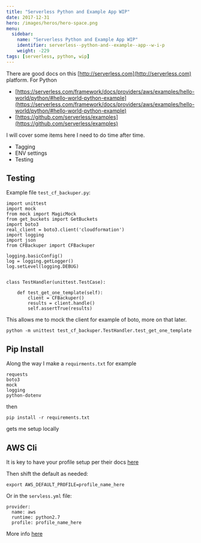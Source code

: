 ```yaml
---
title: "Serverless Python and Example App WIP"
date: 2017-12-31
hero: /images/heros/hero-space.png
menu:
  sidebar:
    name: "Serverless Python and Example App WIP"
    identifier: serverless--python-and--example--app--w-i-p
    weight: -229
tags: [serverless, python, wip]
---
```


There are good docs on this [http://serverless.com](http://serverless.com) platform.
For Python 

* [https://serverless.com/framework/docs/providers/aws/examples/hello-world/python/#hello-world-python-example](https://serverless.com/framework/docs/providers/aws/examples/hello-world/python/#hello-world-python-example)
* [https://github.com/serverless/examples](https://github.com/serverless/examples)


I will cover some items here I need to do time after time.

*  Tagging
*  ENV settings
*  Testing


## Testing

Example file `test_cf_backuper.py`:

```
import unittest
import mock
from mock import MagicMock
from get_buckets import GetBuckets
import boto3
real_client = boto3.client('cloudformation')
import logging
import json
from CFBackuper import CFBackuper

logging.basicConfig()
log = logging.getLogger()
log.setLevel(logging.DEBUG)


class TestHandler(unittest.TestCase):

    def test_get_one_template(self):
        client = CFBackuper()
        results = client.handle()
        self.assertTrue(results)

```
This allows me to mock the client for example of boto, more on that later.

```
python -m unittest test_cf_backuper.TestHandler.test_get_one_template
```


## Pip Install

Along the way I make a `requirments.txt`
for example
	
```
requests
boto3
mock
logging
python-dotenv
```

then

```
pip install -r requirements.txt
```

gets me setup locally

## AWS Cli

It is key to have your profile setup per their docs [here](https://docs.aws.amazon.com/cli/latest/userguide/cli-multiple-profiles.html)

Then shift the default as needed:

```
export AWS_DEFAULT_PROFILE=profile_name_here
```

Or in the `servless.yml` file:

```
provider:
  name: aws
  runtime: python2.7
  profile: profile_name_here
```

More info [here](https://serverless.com/framework/docs/providers/aws/guide/credentials/#using-aws-profiles)